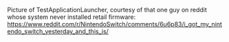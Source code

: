 Picture of TestApplicationLauncher, courtesy of that one guy on reddit
whose system never installed retail firmware:
<https://www.reddit.com/r/NintendoSwitch/comments/6u6p83/i_got_my_nintendo_switch_yesterday_and_this_is/>
